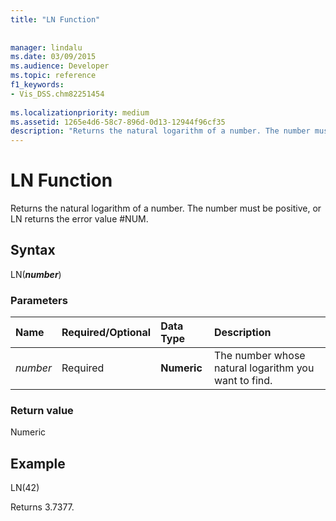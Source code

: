```yaml
---
title: "LN Function"
 
 
manager: lindalu
ms.date: 03/09/2015
ms.audience: Developer
ms.topic: reference
f1_keywords:
- Vis_DSS.chm82251454
 
ms.localizationpriority: medium
ms.assetid: 1265e4d6-58c7-896d-0d13-12944f96cf35
description: "Returns the natural logarithm of a number. The number must be positive, or LN returns the error value #NUM."
---
```


# LN Function

Returns the natural logarithm of a number. The number must be positive, or LN returns the error value #NUM.
  
## Syntax

LN(***number***)
  
### Parameters

|**Name**|**Required/Optional**|**Data Type**|**Description**|
|:-----|:-----|:-----|:-----|
| *number* <br/> |Required  <br/> |**Numeric** <br/> | The number whose natural logarithm you want to find. |

### Return value

Numeric
  
## Example

LN(42)
  
Returns 3.7377.
  